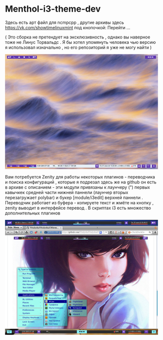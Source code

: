 # Menthol-i3-theme-dev
Здесь есть арт файл для ncmpcpp , другие архивы здесь https://vk.com/showtimelinuxmint под кнопочкой: Перейти ...


( Это сборка не претендует на эксклюзивность , однако вы наверное тоже не Линус Торвальдс . Я бы хотел упомянуть человека чью версию я использовал изначально , но его репозиторий я уже не могу найти ) 

![alt text](https://github.com/VitalyshaVitalysha/Menthol-i3-theme-dev/blob/master/%D0%A1%D0%BD%D0%B8%D0%BC%D0%BE%D0%BA%20%D1%8D%D0%BA%D1%80%D0%B0%D0%BD%D0%B0%20%D0%BE%D1%82%202020-06-01%2013-20-38.png)

Вам потребуется Zenity для работы некоторых плагинов - переводчика и поиска конфигураций , которые я подрезал здесь же на github
он есть в архиве с описанием - эти модули привязаны к лаунчеру (") первых кавычкек средней части нижней паннели (лаунчер вторых перезагружает polybar) и букер [module/i3edit] верхней паннели .
Переводчик работает из буфера - копируете текст и жмёте на кнопку , zenity выводит в интерфейсе перевод . 
В скриптах i3 есть множество дополнительных плагинов  

![alt text](https://github.com/VitalyshaVitalysha/Menthol-i3-theme-dev/blob/master/%D0%A1%D0%BD%D0%B8%D0%BC%D0%BE%D0%BA%20%D1%8D%D0%BA%D1%80%D0%B0%D0%BD%D0%B0%20%D0%BE%D1%82%202020-05-25%2005-49-51.png)
